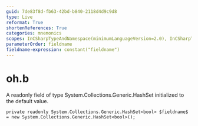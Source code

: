 ```yaml
---
guid: 7de83f8d-fb63-42bd-b840-2118d4d9c9d8
type: Live
reformat: True
shortenReferences: True
categories: mnemonics
scopes: InCSharpTypeAndNamespace(minimumLanguageVersion=2.0), InCSharpTypeMember(minimumLanguageVersion=2.0)
parameterOrder: fieldname
fieldname-expression: constant("fieldname")
---
```


# oh.b

A readonly field of type System.Collections.Generic.HashSet<bool> initialized to the default value.

```
private readonly System.Collections.Generic.HashSet<bool> $fieldname$ = new System.Collections.Generic.HashSet<bool>();
```
